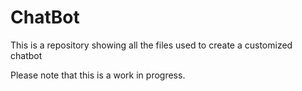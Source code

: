 # ChatBot
This is a repository showing all the files used to create a customized chatbot

Please note that this is a work in progress.
